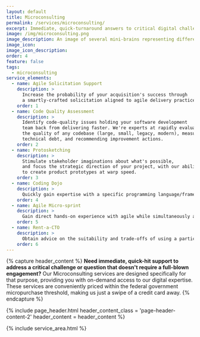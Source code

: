 ```yaml
---
layout: default
title: Microconsulting
permalink: /services/microconsulting/
excerpt: Immediate, quick-turnaround answers to critical digital challenges or questions.
image: /img/microconsulting.png
image_description: An image of several mini-brains representing different types of microconsulting services.
image_icon:
image_icon_description:
order: 4
feature: false
tags:
  - microconsulting
service_elements:
  - name: Agile Solicitation Support
    description: >
      Increase the probability of your acquisition's success through
      a smartly-crafted solicitation aligned to agile delivery practices. Our team of technical and acquisition experts thoroughly review and recommend improvements to your solicitation package.
    order: 1
  - name: Code Quality Assessment
    description: >
      Identify code-quality issues holding your software development
      team back from delivering faster. We're experts at rapidly evaluating
      the quality of any codebase (large, small, legacy, modern), measuring
      technical debt, and recommending improvement actions.
    order: 2
  - name: Protosketching
    description: >
      Stimulate stakeholder imaginations about what's possible,
      and focus the strategic direction of your project, with our ability
      to create product prototypes at warp speed.
    order: 3
  - name: Coding Dojo
    description: >
      Quickly gain expertise with a specific programming language/framework, development practice, or technology through one of our well-orchestrated mini-coding bootcamps.
    order: 4
  - name: Agile Micro-sprint
    description: >
      Gain direct hands-on experience with agile while simultaneously advancing the development of your software product through a facilitated multi-day agile workshop.
    order: 5
  - name: Rent-a-CTO
    description: >
      Obtain advice on the suitability and trade-offs of using a particular architectural pattern, delivery practice, or technology from one of our digital experts.
    order: 6
---
```


{% capture header_content %}
  <strong>Need immediate, quick-hit support to address a critical challenge or question that doesn't require a full-blown engagement?</strong> Our Microconsulting services are designed specifically for that purpose, providing you with on-demand access to our digital expertise. These services are conveniently priced within the federal government micropurchase threshold, making us just a swipe of a credit card away.
{% endcapture %}

{% include page_header.html
  header_content_class = 'page-header-content-2'
  header_content = header_content
%}

{% include service_area.html %}
